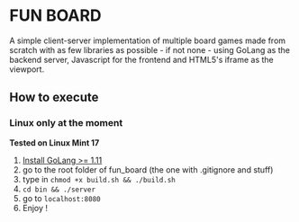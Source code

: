 # FUN BOARD

A simple client-server implementation of multiple board games made from scratch with as few libraries as possible - if not none - using GoLang as the backend server, Javascript for the frontend and HTML5's iframe as the viewport.

## How to execute
### Linux only at the moment

**Tested on Linux Mint 17**

1. [Install GoLang >= 1.11](https://golang.org/doc/install)
2. go to the root folder of fun_board (the one with .gitignore and stuff)
3. type in `chmod +x build.sh && ./build.sh`
4. `cd bin && ./server`
5. go to `localhost:8080`
6. Enjoy !